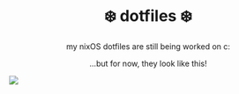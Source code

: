 <h1 align="center">❄️ dotfiles ❄️</h1>

<p align="center">my nixOS dotfiles are still being worked on c:</p>

<p align="center">...but for now, they look like this!</p>

<img src="https://i.imgur.com/WskAsW4.png"/>
